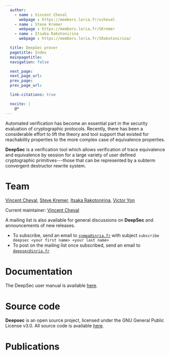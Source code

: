 ```yaml
---
  author:
    - name : Vincent Cheval
      webpage : https://members.loria.fr/vcheval
    - name : Steve Kremer
      webpage : https://members.loria.fr/SKremer
    - name : Itsaka Rakotonirina
      webpage : https://members.loria.fr/IRakotonirina/

  title: DeepSec prover
  pagetitle: Index
  mainpagetitle:
  navigation: false

  next_page:
  next_page_url:
  prev_page:
  prev_page_url:

  link-citations: true

  nocite: |
    @*
---
```



Automated verification has become an essential part in the security
evaluation of cryptographic protocols. Recently, there has been a
considerable effort to lift the theory and tool support that existed
for reachability properties to the more complex case of equivalence
properties.

**DeepSec** is a verification tool which allows verification of trace
equivalence and equivalence by session for a large variety of user
defined cryptographic primitives---those that can be represented by a
subterm convergent destructor rewrite system.


# Team

[Vincent Cheval](https://members.loria.fr/VCheval/),
[Steve Kremer](https://members.loria.fr/SKremer/),
[Itsaka Rakotonirina](https://members.loria.fr/IRakotonirina/),
[Victor Yon](https://www.linkedin.com/in/victor-yon/)

Current maintainer: [Vincent Cheval](https://members.loria.fr/VCheval/)

A mailing list is also available for general discussions on **DeepSec** and announcements of new releases.

  - To subscribe, send an email to [`sympa@inria.fr`](mailto:sympa@inria.fr) with subject `subscribe deepsec <your first name> <your last name>`
  - To post on the mailing list once subscribed, send an email to [`deepsec@inria.fr`](mailto:deepsec@inria.fr)

# Documentation

The DeepSec user manual is available [here](manual/).


# Source code

**Deepsec** is an open source project, licensed under the GNU General
Public License v3.0. All source code is available
[here](https://github.com/DeepSec-prover).


# Publications

<div id="refs"></div>
